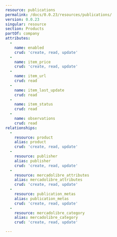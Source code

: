 ```yaml
---
resource: publications
permalink: /docs/0.0.23/resources/publications/
version: 0.0.23
singular: resource
section: Products
partOf: company
attributes:
  -
    name: enabled
    crud: 'create, read, update'
  -
    name: item_price
    crud: 'create, read, update'
  -
    name: item_url
    crud: read
  -
    name: item_last_update
    crud: read
  -
    name: item_status
    crud: read
  -
    name: observations
    crud: read
relationships:
  -
    resource: product
    alias: product
    crud: 'create, read, update'
  -
    resource: publisher
    alias: publisher
    crud: 'create, read, update'
  -
    resource: mercadolibre_attributes
    alias: mercadolibre_attributes
    crud: 'create, read, update'
  -
    resource: publication_metas
    alias: publication_metas
    crud: 'create, read, update'
  -
    resource: mercadolibre_category
    alias: mercadolibre_category
    crud: 'create, read, update'

---
```

